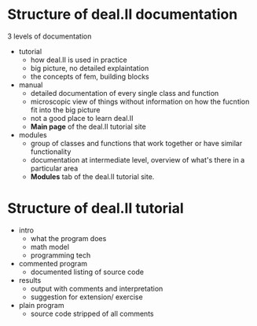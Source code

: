 # Structure of deal.II documentation

3 levels of documentation

- tutorial
  - how deal.II is used in practice 
  - big picture, no detailed explaintation
  - the concepts of fem, building blocks
- manual
  - detailed documentation of every single class and function
  - microscopic view of things without information on how the fucntion fit into the big picture
  - not a good place to learn deal.II
  - **Main page** of the deal.II tutorial site
- modules
  - group of classes and functions that work together or have similar functionality
  - documentation at intermediate level, overview of what's there in a particular area
  - **Modules** tab of the deal.II tutorial site.

# Structure of deal.II tutorial

- intro
  - what the program does
  - math model
  - programming tech
- commented program
  - documented listing of source code
- results
  - output with comments and interpretation
  - suggestion for extension/ exercise
- plain program
  - source code stripped of all comments